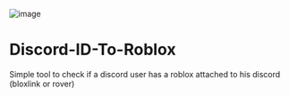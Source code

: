 ![image](https://cdn.discordapp.com/attachments/979972873609437284/983902449809104967/aaaaaaaaaaaaaaaaaaaaaabc.png)

# Discord-ID-To-Roblox
Simple tool to check if a discord user has a roblox attached to his discord (bloxlink or rover)
